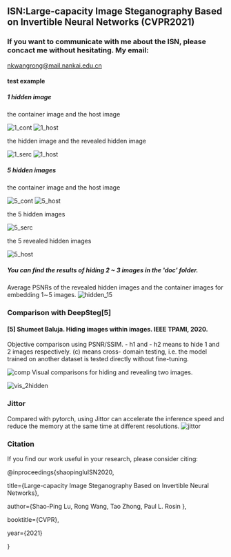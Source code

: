 ## ISN:Large-capacity Image Steganography Based on Invertible Neural Networks (CVPR2021)

### If you want to communicate with me about the ISN, please concact me without hesitating. My email:  
 nkwangrong@mail.nankai.edu.cn 

 #### test example
 ##### 1 hidden image
 the container image and the host image 

![1_cont](./doc/1_cont.png) ![1_host](./doc/1_host.png)

 the hidden image and the revealed  hidden image 

![1_serc](./doc/1_secr.png) ![1_host](./doc/1_secr_rev.png)

 ##### 5 hidden images
 the container image and the host image 

![5_cont](./doc/5_cont.JPEG) ![5_host](./doc/5_host.JPEG)

 the 5 hidden images  

![5_serc](./doc/5_secr.JPEG) 

the 5 revealed  hidden images 

![5_host](./doc/5_secr_rev.JPEG)

 ##### You can find the results of hiding 2 ~ 3 images  in the 'doc' folder.
Average PSNRs of the revealed hidden images and the container images for embedding 1∼5 images.
 ![hidden_15](./doc/hiding_15png.png)

### Comparison with DeepSteg[5] 
#### [5] Shumeet Baluja. Hiding images within images. IEEE TPAMI, 2020.

Objective comparison using PSNR/SSIM. - h1 and - h2
means to hide 1 and 2 images respectively. (c) means cross-
domain testing, i.e. the model trained on another dataset is tested
directly without fine-tuning.

 ![comp](./doc/comp_psnr.png)
 Visual comparisons for hiding and revealing two images.

 ![vis_2hidden](./doc/vis_2hidden.png)

 ### Jittor 
Compared with pytorch, using Jittor can accelerate the inference speed  and reduce the memory at the same time at different resolutions. 
 ![jittor](./doc/jittor.png)

 ### Citation

If you find our work useful in your research, please consider citing:

@inproceedings{shaopingluISN2020,

  title={Large-capacity Image Steganography Based on Invertible Neural Networks},

  author={Shao-Ping Lu,  Rong Wang,  Tao Zhong,  Paul L. Rosin },

  booktitle={CVPR},

  year={2021}
  
}